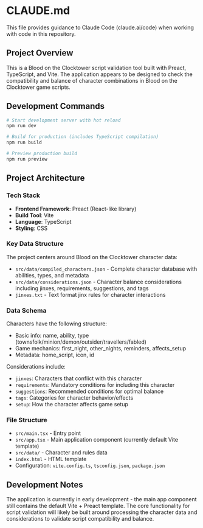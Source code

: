 # CLAUDE.md

This file provides guidance to Claude Code (claude.ai/code) when working with code in this repository.

## Project Overview

This is a Blood on the Clocktower script validation tool built with Preact, TypeScript, and Vite. The application appears to be designed to check the compatibility and balance of character combinations in Blood on the Clocktower game scripts.

## Development Commands

```bash
# Start development server with hot reload
npm run dev

# Build for production (includes TypeScript compilation)
npm run build

# Preview production build
npm run preview
```

## Project Architecture

### Tech Stack
- **Frontend Framework**: Preact (React-like library)
- **Build Tool**: Vite
- **Language**: TypeScript
- **Styling**: CSS

### Key Data Structure

The project centers around Blood on the Clocktower character data:

- `src/data/compiled_characters.json` - Complete character database with abilities, types, and metadata
- `src/data/considerations.json` - Character balance considerations including jinxes, requirements, suggestions, and tags
- `jinxes.txt` - Text format jinx rules for character interactions

### Data Schema

Characters have the following structure:
- Basic info: name, ability, type (townsfolk/minion/demon/outsider/travellers/fabled)
- Game mechanics: first_night, other_nights, reminders, affects_setup
- Metadata: home_script, icon, id

Considerations include:
- `jinxes`: Characters that conflict with this character
- `requirements`: Mandatory conditions for including this character
- `suggestions`: Recommended conditions for optimal balance
- `tags`: Categories for character behavior/effects
- `setup`: How the character affects game setup

### File Structure
- `src/main.tsx` - Entry point
- `src/app.tsx` - Main application component (currently default Vite template)
- `src/data/` - Character and rules data
- `index.html` - HTML template
- Configuration: `vite.config.ts`, `tsconfig.json`, `package.json`

## Development Notes

The application is currently in early development - the main app component still contains the default Vite + Preact template. The core functionality for script validation will likely be built around processing the character data and considerations to validate script compatibility and balance.